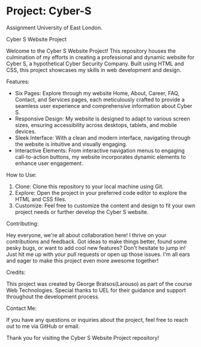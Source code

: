 # Project: Cyber-S
Assignment University of East London.

Cyber S Website Project

Welcome to the Cyber S Website Project! This repository houses the culmination of my efforts in creating a professional and dynamic website for Cyber S, a hypothetical Cyber Security Company. Built using HTML and CSS, this project showcases my skills in web development and design.

Features:

* Six Pages: Explore through my website Home, About, Career, FAQ, Contact, and Services pages, each meticulously crafted to provide a seamless user experience and comprehensive information about Cyber S.
* Responsive Design: My website is designed to adapt to various screen sizes, ensuring accessibility across desktops, tablets, and mobile devices.
* Sleek Interface: With a clean and modern interface, navigating through the website is intuitive and visually engaging.
* Interactive Elements: From interactive navigation menus to engaging call-to-action buttons, my website incorporates dynamic elements to enhance user engagement.

How to Use:

1) Clone: Clone this repository to your local machine using Git.
2) Explore: Open the project in your preferred code editor to explore the HTML and CSS files.
3) Customize: Feel free to customize the content and design to fit your own project needs or further develop the Cyber S website.

Contributing:

Hey everyone, we're all about collaboration here! I thrive on your contributions and feedback. Got ideas to make things better, found some pesky bugs, or want to add cool new features? Don't hesitate to jump in! Just hit me up with your pull requests or open up those issues. I'm all ears and eager to make this project even more awesome together!

Credits:

This project was created by George Bratsos(Larouso) as part of the course Web Technologies. Special thanks to UEL for their guidance and support throughout the development process.

Contact Me:

If you have any questions or inquiries about the project, feel free to reach out to me via GitHub or email.

Thank you for visiting the Cyber S Website Project repository!
